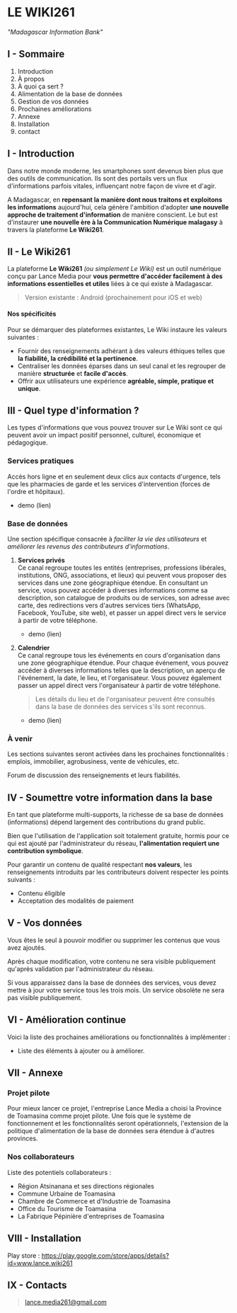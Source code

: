 # LE WIKI261
*"Madagascar Information Bank"*

## I - Sommaire
1. Introduction
2. À propos
3. À quoi ça sert ?
4. Alimentation de la base de données
5. Gestion de vos données
6. Prochaines améliorations
7. Annexe
8. Installation
9. contact

## I - Introduction
Dans notre monde moderne, les smartphones sont devenus bien plus que des outils de communication. Ils sont des portails vers un flux d'informations parfois vitales, influençant notre façon de vivre et d'agir.

A Madagascar, en **repensant la manière dont nous traitons et exploitons les informations** aujourd'hui, cela génère l'ambition d’adopter **une nouvelle approche de traitement d'information** de manière conscient. Le but est d'instaurer **une nouvelle ère à la Communication Numérique malagasy** à travers la plateforme **Le Wiki261**.

## II - Le Wiki261
La plateforme **Le Wiki261** *(ou simplement Le Wiki)* est un outil numérique conçu par Lance Media pour **vous permettre d'accéder facilement à des informations essentielles et utiles** liées à ce qui existe à Madagascar.

> Version existante : Android (prochainement pour iOS et web)

#### Nos spécificités
Pour se démarquer des plateformes existantes, Le Wiki instaure les valeurs suivantes :
- Fournir des renseignements adhérant à des valeurs éthiques telles que **la fiabilité, la crédibilité et la pertinence**.
- Centraliser les données éparses dans un seul canal et les regrouper de manière **structurée** et **facile d'accès**.
- Offrir aux utilisateurs une expérience **agréable, simple, pratique et unique**.

## III - Quel type d'information ?
Les types d'informations que vous pouvez trouver sur Le Wiki sont ce qui peuvent avoir un impact positif personnel, culturel, économique et pédagogique. 

### Services pratiques  
Accès hors ligne et en seulement deux clics aux contacts d'urgence, tels que les pharmacies de garde et les services d'intervention (forces de l'ordre et hôpitaux).  
   - demo (lien)

### Base de données
Une section spécifique consacrée à *faciliter la vie des utilisateurs* et *améliorer les revenus des contributeurs d'informations*.

1. **Services privés**  
Ce canal regroupe toutes les entités (entreprises, professions libérales, institutions, ONG, associations, et lieux) qui peuvent vous proposer des services dans une zone géographique étendue. En consultant un service, vous pouvez accéder à diverses informations comme sa description, son catalogue de produits ou de services, son adresse avec carte, des redirections vers d'autres services tiers (WhatsApp, Facebook, YouTube, site web), et passer un appel direct vers le service à partir de votre téléphone.  
   - demo (lien)

2. **Calendrier**  
Ce canal regroupe tous les événements en cours d'organisation dans une zone géographique étendue. Pour chaque événement, vous pouvez accéder à diverses informations telles que la description, un aperçu de l'événement, la date, le lieu, et l'organisateur. Vous pouvez également passer un appel direct vers l'organisateur à partir de votre téléphone.  

   > Les détails du lieu et de l'organisateur peuvent être consultés dans la base de données des services s'ils sont reconnus.
   - demo (lien)

### À venir 
Les sections suivantes seront activées dans les prochaines fonctionnalités : emplois, immobilier, agrobusiness, vente de véhicules, etc.
   
Forum de discussion des renseignements et leurs fiabilités.

## IV - Soumettre votre information dans la base
En tant que plateforme multi-supports, la richesse de sa base de données (informations) dépend largement des contributions du grand public.

Bien que l'utilisation de l'application soit totalement gratuite, hormis pour ce qui est ajouté par l'administrateur du réseau, **l'alimentation requiert une contribution symbolique**.

Pour garantir un contenu de qualité respectant **nos valeurs**, les renseignements introduits par les contributeurs doivent respecter les points suivants :
- Contenu éligible
- Acceptation des modalités de paiement

## V - Vos données
Vous êtes le seul à pouvoir modifier ou supprimer les contenus que vous avez ajoutés.

Après chaque modification, votre contenu ne sera visible publiquement qu'après validation par l'administrateur du réseau.

Si vous apparaissez dans la base de données des services, vous devez mettre à jour votre service tous les trois mois. Un service obsolète ne sera pas visible publiquement.

## VI - Amélioration continue
Voici la liste des prochaines améliorations ou fonctionnalités à implémenter :
- Liste des éléments à ajouter ou à améliorer.

## VII - Annexe
### Projet pilote
Pour mieux lancer ce projet, l'entreprise Lance Media a choisi la Province de Toamasina comme projet pilote. Une fois que le système de fonctionnement et les fonctionnalités seront opérationnels, l'extension de la politique d'alimentation de la base de données sera étendue à d'autres provinces.

### Nos collaborateurs
Liste des potentiels collaborateurs :
- Région Atsinanana et ses directions régionales
- Commune Urbaine de Toamasina
- Chambre de Commerce et d'Industrie de Toamasina
- Office du Tourisme de Toamasina
- La Fabrique Pépinière d'entreprises de Toamasina

## VIII - Installation
Play store : https://play.google.com/store/apps/details?id=www.lance.wiki261

## IX - Contacts
> lance.media261@gmail.com
